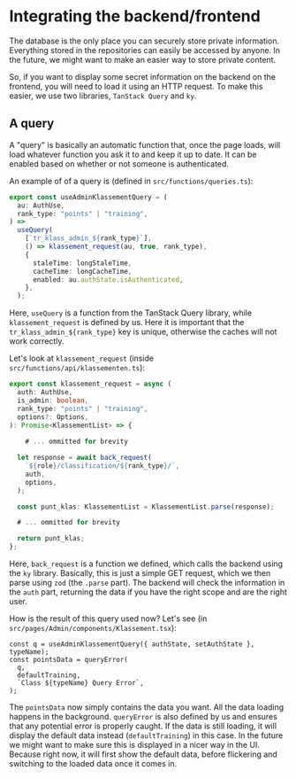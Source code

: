 # Integrating the backend/frontend

The database is the only place you can securely store private information. Everything stored in the repositories can easily be accessed by anyone. In the future, we might want to make an easier way to store private content.

So, if you want to display some secret information on the backend on the frontend, you will need to load it using an HTTP request. To make this easier, we use two libraries, `TanStack Query` and `ky`. 

## A query

A "query" is basically an automatic function that, once the page loads, will load whatever function you ask it to and keep it up to date. It can be enabled based on whether or not someone is authenticated. 

An example of of a query is (defined in `src/functions/queries.ts`):

```typescript
export const useAdminKlassementQuery = (
  au: AuthUse,
  rank_type: "points" | "training",
) =>
  useQuery(
    [`tr_klass_admin_${rank_type}`],
    () => klassement_request(au, true, rank_type),
    {
      staleTime: longStaleTime,
      cacheTime: longCacheTime,
      enabled: au.authState.isAuthenticated,
    },
  );

```

Here, `useQuery` is a function from the TanStack Query library, while `klassement_request` is defined by us. Here it is important that the `tr_klass_admin_${rank_type}` key is unique, otherwise the caches will not work correctly.

Let's look at `klassement_request` (inside `src/functions/api/klassementen.ts`):

```typescript
export const klassement_request = async (
  auth: AuthUse,
  is_admin: boolean,
  rank_type: "points" | "training",
  options?: Options,
): Promise<KlassementList> => {
    
    # ... ommitted for brevity

  let response = await back_request(
    `${role}/classification/${rank_type}/`,
    auth,
    options,
  );

  const punt_klas: KlassementList = KlassementList.parse(response);

  # ... ommitted for brevity

  return punt_klas;
};

```

Here, `back_request` is a function we defined, which calls the backend using the `ky` library. Basically, this is just a simple GET request, which we then parse using `zod` (the `.parse` part). The backend will check the information in the `auth` part, returning the data if you have the right scope and are the right user.

How is the result of this query used now? Let's see (in `src/pages/Admin/components/Klassement.tsx`):

```tsx
const q = useAdminKlassementQuery({ authState, setAuthState }, typeName);
const pointsData = queryError(
  q,
  defaultTraining,
  `Class ${typeName} Query Error`,
);
```

The `pointsData` now simply contains the data you want. All the data loading happens in the background. `queryError` is also defined by us and ensures that any potential error is properly caught. If the data is still loading, it will display the default data instead (`defaultTraining`) in this case. In the future we might want to make sure this is displayed in a nicer way in the UI. Because right now, it will first show the default data, before flickering and switching to the loaded data once it comes in.